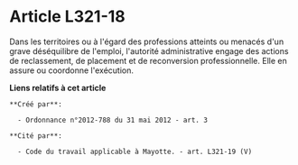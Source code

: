 # Article L321-18

Dans les territoires ou à l'égard des professions atteints ou menacés d'un grave déséquilibre de l'emploi, l'autorité
administrative engage des actions de reclassement, de placement et de reconversion professionnelle. Elle en assure ou
coordonne l'exécution.

**Liens relatifs à cet article**

	**Créé par**:

	  - Ordonnance n°2012-788 du 31 mai 2012 - art. 3

	**Cité par**:

	  - Code du travail applicable à Mayotte. - art. L321-19 (V)
